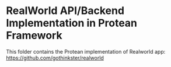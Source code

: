 # RealWorld API/Backend Implementation in Protean Framework

This folder contains the Protean implementation of Realworld app: https://github.com/gothinkster/realworld
